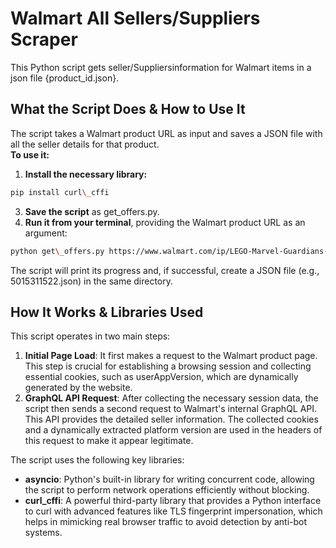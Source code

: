 # **Walmart All Sellers/Suppliers Scraper**

This Python script gets seller/Suppliersinformation for Walmart items in a json file {product_id.json}.

## **What the Script Does & How to Use It**

The script takes a Walmart product URL as input and saves a JSON file with all the seller details for that product.  
**To use it:**

1. **Install the necessary library:**  
  ```bash
  pip install curl\_cffi
  ```

3. **Save the script** as get\_offers.py.  
4. **Run it from your terminal**, providing the Walmart product URL as an argument:  
```bash
python get\_offers.py https://www.walmart.com/ip/LEGO-Marvel-Guardians-of-the-Galaxy-Marvel-Rocket-Baby-Groot-Mini-Action-Figure-8-5/5015311522
   ```

The script will print its progress and, if successful, create a JSON file (e.g., 5015311522.json) in the same directory.

## **How It Works & Libraries Used**

This script operates in two main steps:

1. **Initial Page Load**: It first makes a request to the Walmart product page. This step is crucial for establishing a browsing session and collecting essential cookies, such as userAppVersion, which are dynamically generated by the website.  
2. **GraphQL API Request**: After collecting the necessary session data, the script then sends a second request to Walmart's internal GraphQL API. This API provides the detailed seller information. The collected cookies and a dynamically extracted platform version are used in the headers of this request to make it appear legitimate.

The script uses the following key libraries:

* **asyncio**: Python's built-in library for writing concurrent code, allowing the script to perform network operations efficiently without blocking.  
* **curl\_cffi**: A powerful third-party library that provides a Python interface to curl with advanced features like TLS fingerprint impersonation, which helps in mimicking real browser traffic to avoid detection by anti-bot systems.
